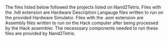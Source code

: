 The files listed below followed the projects listed on Nand2Tetris. Files with the .hdl extension are Hardware Description Langauge files written to run on the provided Hardware Simulator. Files with the .asm extension are Assembly files written to run on the Hack computer after being processed by the Hack assembler. The necesssary components needed to run these files are provided by Nand2Tetris.
